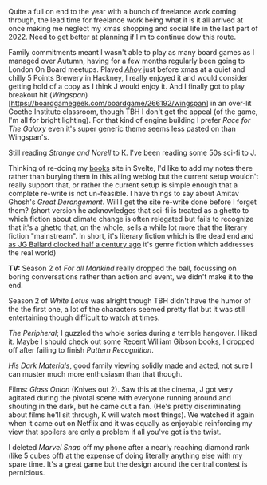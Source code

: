 Quite a full on end to the year with a bunch of freelance work coming through, the lead time for freelance work being what it is it all arrived at once making me neglect my xmas shopping and social life in the last part of 2022. Need to get better at planning if I'm to continue dow this route.

Family commitments meant I wasn't able to play as many board games as I managed over Autumn, having for a few months regularly been going to London On Board meetups. Played [_Ahoy_](https://boardgamegeek.com/boardgame/359402/ahoy) just before xmas at a quiet and chilly 5 Points Brewery in Hackney, I really enjoyed it and would consider getting hold of a copy as I think J would enjoy it. And I finally got to play breakout hit (_Wingspan_)[https://boardgamegeek.com/boardgame/266192/wingspan] in an over-lit Goethe Institute classroom, though TBH I don't get the appeal (of the game, I'm all for bright lighting). For that kind of engine building I prefer _Race for The Galaxy_ even it's super generic theme seems less pasted on than Wingspan's.

Still reading _Strange and Norell_ to K. I've been reading some 50s sci-fi to J.

Thinking of re-doing my [books](/books) site in Svelte, I'd like to add my notes there rather than burying them in this ailing weblog but the current setup wouldn't really support that, or rather the current setup is simple enough that a complete re-write is not un-feasible. I have things to say about Amitav Ghosh's _Great Derangement_. Will I get the site re-write done before I forget them? (short version he acknowledges that sci-fi is treated as a ghetto to which fiction about climate change is often relegated but fails to recognize that it's a ghetto that, on the whole, sells a while lot more that the literary fiction "mainstream". In short, it's literary fiction which is the dead end and [as JG Ballard clocked half a century ago](https://jgballard.ca/non_fiction/jgb_fictions.html) it's genre fiction which addresses the real world)

__TV:__ Season 2 of _For all Mankind_ really dropped the ball, focussing on boring conversations rather than action and event, we didn't make it to the end.

Season 2 of _White Lotus_ was alright though TBH didn't have the humor of the the first one, a lot of the characters seemed pretty flat but it was still entertaining though difficult to watch at times.

_The Peripheral_; I guzzled the whole series during a terrible hangover. I liked it. Maybe I should check out some Recent William Gibson books, I dropped off after failing to finish _Pattern Recognition_. 

_His Dark Materials_, good family viewing solidly made and acted, not sure I can muster much more enthusiasm than that though.

Films: _Glass Onion_ (Knives out 2). Saw this at the cinema, J got very agitated during the pivotal scene with everyone running around and shouting in the dark, but he came out a fan. (He's pretty discriminating about films he'll sit through, K will watch most things). We watched it again when it came out on Netflix and it was equally as enjoyable reinforcing my view that spoilers are only a problem if all you've got is the twist.

I deleted _Marvel Snap_ off my phone after a nearly reaching diamond rank (like 5 cubes off) at the expense of doing literally anything else with my spare time. It's a great game but the design around the central contest is pernicious.